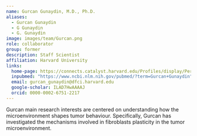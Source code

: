 ```yaml
---
name: Gurcan Gunaydin, M.D., Ph.D.
aliases:
  - Gurcan Gunaydin
  - G Gunaydin
  - G. Gunaydin
image: images/team/Gurcan.png
role: collaborator
group: former
description: Staff Scientist
affiliation: Harvard University
links:
  home-page: https://connects.catalyst.harvard.edu/Profiles/display/Person/213165
  inpubmed: "https://www.ncbi.nlm.nih.gov/pubmed/?term=Gurcan+Gunaydin"
  email: gurcan_gunaydin@dfci.harvard.edu
  google-scholar: ILAD7HwAAAAJ
  orcid: 0000-0002-6751-2217
---
```


Gurcan main research interests are centered on understanding how the microenvironment shapes tumor behaviour. Specifically, Gurcan has investigated the mechanisms involved in fibroblasts plasticity in the tumor microenvironment.